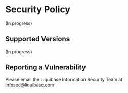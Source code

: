 # Security Policy

(In progress)

## Supported Versions

(In progress)


## Reporting a Vulnerability

Please email the Liquibase Information Security Team at infosec@liquibase.com
